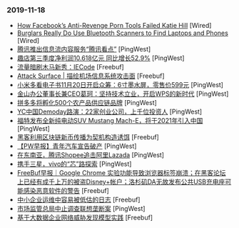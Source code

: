 ### 2019-11-18

* [How Facebook’s Anti-Revenge Porn Tools Failed Katie Hill](https://www.wired.com/story/katie-hill-revenge-porn-facebook) [Wired]
* [Burglars Really Do Use Bluetooth Scanners to Find Laptops and Phones](https://www.wired.com/story/bluetooth-scanner-car-thefts) [Wired]
* [腾讯推出信息流内容服务“腾讯看点”](https://www.pingwest.com/w/197898) [PingWest]
* [趣店第三季度净利润10.618亿元 同比增长52.9%](https://www.pingwest.com/w/197893) [PingWest]
* [流量暗刷木马新秀：IECode](https://www.freebuf.com/articles/system/218737.html) [Freebuf]
* [Attack Surface | 描绘机场信息系统攻击面](https://www.freebuf.com/articles/terminal/217342.html) [Freebuf]
* [小米多看电子书11月20日开启众筹：6寸墨水屏，零售价599元](https://www.pingwest.com/w/197874) [PingWest]
* [金山办公董事长兼CEO葛珂：坚持技术立业，开启WPS的新时代](https://www.pingwest.com/w/197871) [PingWest]
* [拼多多将孵化500个农产品供应链品牌](https://www.pingwest.com/w/197869) [PingWest]
* [YC中国Demoday路演：22家创业公司，上千位投资人](https://www.pingwest.com/w/197867) [PingWest]
* [福特发布全新纯电动SUV Mustang Mach-E，将于2021年引入中国](https://www.pingwest.com/w/197864) [PingWest]
* [黑客利用区块链新币传播为契机构造诱饵](https://www.freebuf.com/articles/system/218802.html) [Freebuf]
* [【PW早报】青年汽车宣告破产](https://www.pingwest.com/w/197844) [PingWest]
* [在东南亚，腾讯Shopee追击阿里Lazada](https://www.pingwest.com/a/197819) [PingWest]
* [携手三星，vivo的“芯”路探索](https://www.pingwest.com/a/197834) [PingWest]
* [FreeBuf早报｜Google Chrome 实验功能导致浏览器标签崩溃；在黑客论坛上已经有成千上万的被盗Disney+帐户；洛杉矶DA无故发布公共USB充电座可能感染恶意软件的警告](https://www.freebuf.com/news/220290.html) [Freebuf]
* [中小企业运维中容易被低估的日志](https://www.freebuf.com/articles/network/219372.html) [Freebuf]
* [市场监管总局中止调查联想垄断案](https://www.pingwest.com/w/197855) [PingWest]
* [基于大数据企业网络威胁发现模型实践](https://www.freebuf.com/articles/es/219373.html) [Freebuf]
